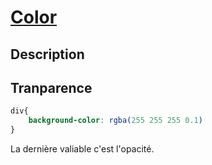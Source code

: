 # [Color](readme.md)

## Description

## Tranparence

```css
div{
    background-color: rgba(255 255 255 0.1)
}
```

La dernière valiable c'est l'opacité.

